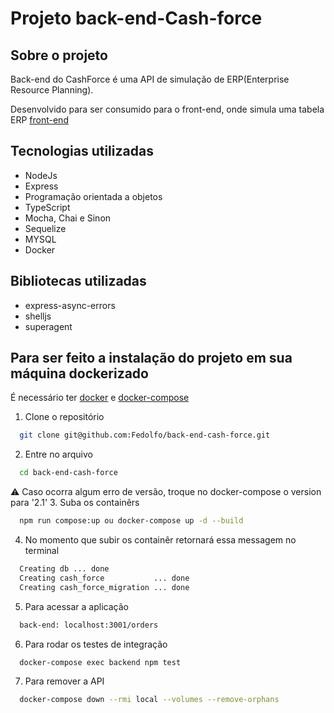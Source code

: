 # Projeto back-end-Cash-force

## Sobre o projeto

Back-end do CashForce é uma API de simulação de ERP(Enterprise Resource Planning).

Desenvolvido para ser consumido para o front-end, onde simula uma tabela ERP [front-end](https://github.com/Fedolfo/front-end-cash-force)

## Tecnologias utilizadas

* NodeJs
* Express
* Programação orientada a objetos
* TypeScript
* Mocha, Chai e Sinon
* Sequelize
* MYSQL
* Docker

## Bibliotecas utilizadas

* express-async-errors
* shelljs
* superagent

## Para ser feito a instalação do projeto em sua máquina dockerizado

É necessário ter [docker](https://docs.docker.com/get-docker/) e [docker-compose](https://docs.docker.com/compose/install/)

1. Clone o repositório
```bash
  git clone git@github.com:Fedolfo/back-end-cash-force.git
```
2. Entre no arquivo
```bash
  cd back-end-cash-force
```
⚠️ Caso ocorra algum erro de versão, troque no docker-compose o version para '2.1'
3. Suba os containêrs
```bash
  npm run compose:up ou docker-compose up -d --build
```
4. No momento que subir os containêr retornará essa messagem no terminal
```bash
  Creating db ... done
  Creating cash_force           ... done
  Creating cash_force_migration ... done
```
5. Para acessar a aplicação
```bash
  back-end: localhost:3001/orders
```
6. Para rodar os testes de integração
```bash
  docker-compose exec backend npm test
```
7. Para remover a API
```bash
  docker-compose down --rmi local --volumes --remove-orphans
